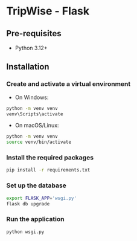 # TripWise - Flask

## Pre-requisites

-   Python 3.12+

## Installation

### Create and activate a virtual environment

-   On Windows:

```bash
python -m venv venv
venv\Scripts\activate
```

-   On macOS/Linux:

```bash
python -m venv venv
source venv/bin/activate
```

### Install the required packages

```bash
pip install -r requirements.txt
```

### Set up the database

```bash
export FLASK_APP='wsgi.py'
flask db upgrade
```

### Run the application

```bash
python wsgi.py
```
